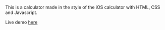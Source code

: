 This is a calculator made in the style of the iOS calculator with HTML, CSS and Javascript.

Live demo [here](https://sammacfarlane23.github.io/javascript-ios-calculator/)
